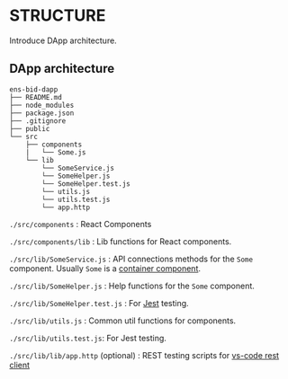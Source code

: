 # STRUCTURE

Introduce DApp architecture.

## DApp architecture

```
ens-bid-dapp
├── README.md
├── node_modules
├── package.json
├── .gitignore
├── public
└── src
    ├── components
    |   └── Some.js
    └── lib
        └── SomeService.js
        └── SomeHelper.js
        └── SomeHelper.test.js
        └── utils.js
        └── utils.test.js
        └── app.http

```

`./src/components` : React Components

`./src/components/lib` : Lib functions for React components.

`./src/lib/SomeService.js` : API connections methods for the `Some` component. Usually `Some` is a [container component](https://medium.com/@dan_abramov/smart-and-dumb-components-7ca2f9a7c7d0).

`./src/lib/SomeHelper.js` : Help functions for the `Some` component.

`./src/lib/SomeHelper.test.js` : For [Jest](https://facebook.github.io/jest/) testing.

`./src/lib/utils.js` : Common util functions for components.

`./src/lib/utils.test.js`: For Jest testing.

`./src/lib/lib/app.http` (optional) : REST testing scripts for [vs-code rest client](https://github.com/Huachao/vscode-restclient)
